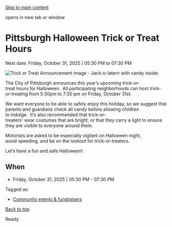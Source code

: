[Skip to main content](https://www.pittsburghpa.gov/Events-directory/Pittsburgh-Halloween-Trick-or-Treat-Hours#main-content)

opens in new tab or window

# Pittsburgh Halloween Trick or Treat Hours

Next date: Friday, October 31, 2025 \| 05:30 PM
to 07:30 PM

![Trick or Treat Announcement image - Jack-o-latern with candy inside.](https://www.pittsburghpa.gov/files/sharedassets/city/v/1/thumbs/trick-or-treat.png?dimension=pageimage&w=480)

The City of Pittsburgh announces this year’s upcoming trick-or-treat hours for Halloween.  All participating neighborhoods can host trick-or-treating from 5:30pm to 7:30 pm on Friday, October 31st.

We want everyone to be able to safely enjoy this holiday, so we suggest that parents and guardians check all candy before allowing children to indulge.  It’s also recommended that trick-or-treaters' wear costumes that are bright, or that they carry a light to ensure they are visible to everyone around them.

Motorists are asked to be especially vigilant on Halloween night, avoid speeding, and be on the lookout for trick-or-treaters.

Let’s have a fun and safe Halloween!

## When

- Friday, October 31, 2025 \| 05:30 PM
\- 07:30 PM


Tagged as:

- [Community events & fundraisers](https://www.pittsburghpa.gov/Events-directory?dlv_OC%20CL%20City%20Events%20Listing=(dd_OC%20Event%20Categories=Community%20events%20%26%20fundraisers)(dd_OC%20Composite%20Date=0d))

[Back to top](https://www.pittsburghpa.gov/Events-directory/Pittsburgh-Halloween-Trick-or-Treat-Hours#body-top)

Ready
